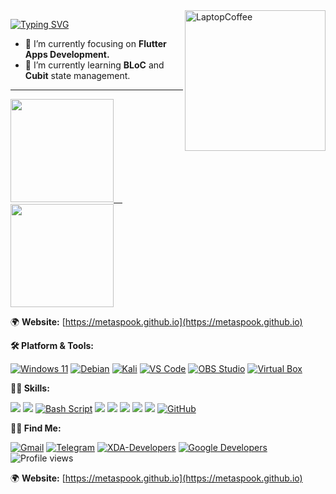 
<!-- Side Image -->
<a href="https://git.io/metaspook" target="_blank" rel="noopener noreferrer">
  <img src="https://raw.githubusercontent.com/MicaelliMedeiros/micaellimedeiros/master/image/computer-illustration.png" width="225px" align="right" alt="LaptopCoffee"></a>
  

<!-- Paragraph and bullets -->
<p align="left">

[![Typing SVG](https://readme-typing-svg.herokuapp.com?size=15&duration=3000&color=00FFFF&multiline=true&width=600&height=123&lines=Hi%2C+I'm+Metaspook.;A+Programmer%2C+Ethical+Hacker%2C+and+Intellimalist.;Being+a+tech+enthusiast+since+childhood+my+objectives+are+future-proof+;concepts%2C+self-learning%2Fdeveloping+skills+and+organized+working+mindset.;I've+worked+in+IT+sectors%2C+paticipated+in+cyberwar+and+geeky+stuffs.;Programming++and+Hacking+are+like+my+right+and+left+arms+%F0%9F%A4%9D.;+)](https://git.io/typing-svg)
<!--   I'm Metaspook, a Programmer, Ethical Hacker, and Intellimalist. Being a tech enthusiast since childhood my objectives are future-proof concepts, self-learning/developing skills and organized working mindset. I've worked in IT sectors, paticipated in cyberwar and geeky stuffs. <strong>Programming</strong> and <strong>Hacking</strong> are like my right and left arms 🤝.<br> -->
  - 🔭 I’m currently focusing on <strong>Flutter Apps Development.</strong>
  - 🌱 I’m currently learning <strong>BLoC</strong> and <strong>Cubit</strong> state management.
<!--   - 📫 How to reach me: metaspook@gmail.com | https://t.me/metaspook -->
<!--   - 🌐 **Website:** [https://metaspook.github.io](https://metaspook.github.io) -->
  
</p>

---
<!-- Stats and bullets -->
<a href="https://git.io/metaspook" target="_blank" rel="noopener noreferrer">
  <img height="165em" src="https://github-readme-stats.vercel.app/api?username=metaspook&count_private=true&theme=radical&show_icons=true&include_all_commits=false&hide_rank=false"/>&emsp;
  <img height="165em" src="https://github-readme-stats.vercel.app/api/top-langs/?username=metaspook&layout=compact&langs_count=7&theme=radical"/>
</a>

🌍 **Website:** [https://metaspook.github.io](https://metaspook.github.io)

**🛠️ Platform & Tools:**
<!-- %E2%80%8D represents Zero Width Joiner Character -->
[![Windows 11](https://img.shields.io/badge/%E2%80%8D-Windows_11-0078D6?logo=windows&logoColor=ffffff)](https://www.microsoft.com/windows/get-windows-11)
[![Debian](https://img.shields.io/badge/%E2%80%8D-Debian-D70A53?logo=debian)](https://www.debian.org/)
[![Kali](https://img.shields.io/badge/%E2%80%8D-Kali_Linux-557C94?logo=kali-linux&logoColor=white)](https://www.kali.org/)
[![VS Code](https://img.shields.io/badge/%E2%80%8D-VS_Code-0078d7?logo=visual-studio-code)](https://code.visualstudio.com/)
[![OBS Studio](https://img.shields.io/badge/%E2%80%8D-OBS_Studio-yellowgreen?logo=obs-studio)](https://obsproject.com/)
[![Virtual Box](https://img.shields.io/badge/%E2%80%8D-Virtual_Box-4479a1?logo=virtualbox)](https://code.visualstudio.com/)

**🧑‍💻 Skills:**

[![](https://img.shields.io/badge/%E2%80%8D-Dart-%230175C2?logo=dart)](https://dart.dev/)
[![](https://img.shields.io/badge/%E2%80%8D-Flutter-%2302569B?logo=flutter)](https://flutter.dev/)
[![Bash Script](https://img.shields.io/badge/%E2%80%8D-Bash_Script-4EAA25?logo=gnu-bash)](https://en.wikipedia.org/wiki/Bash_(Unix_shell)/)
[![](https://img.shields.io/badge/%E2%80%8D-JavaScript-f7e200?logo=javascript)](https://www.ecma-international.org/)
[![](https://img.shields.io/badge/%E2%80%8D-HTML5-E34F26?logo=html5)](https://html.spec.whatwg.org/)
[![](https://img.shields.io/badge/%E2%80%8D-CSS3-1572B6?logo=css3)](https://www.w3.org/Style/CSS/)
[![](https://img.shields.io/badge/%E2%80%8D-Git-E44C30?logo=git)](https://git-scm.com/)
[![](https://img.shields.io/badge/%E2%80%8D-Firebase-%23039BE5?logo=firebase)](https://firebase.google.com/)
[![GitHub](https://img.shields.io/badge/%E2%80%8D-GitHub-white?logo=github)](https://github.com/)

**🧑‍🚀 Find Me:**

[![Gmail](https://img.shields.io/badge/%E2%80%8D-Gmail-D14836?&logo=gmail)](mailto:metaspook@gmail.com)
[![Telegram](https://img.shields.io/badge/%E2%80%8D-Telegram-2CA5E0?logo=telegram&logoColor=white)](https://t.me/metaspook)
[![XDA-Developers](https://img.shields.io/badge/%E2%80%8D-XDA_Recognized_Developer-%23AC6E2F.svg?&logo=XDA-Developers)](https://forum.xda-developers.com/m/metaspook.6029298/#recent-content)
[![Google Developers](https://img.shields.io/badge/%E2%80%8D-g.dev/metaspook-4285F4?logo=google&logoColor=white)](https://g.dev/metaspook)
![Profile views](https://komarev.com/ghpvc/?style=flat&label=Views&username=metaspook)

🌍 **Website:** [https://metaspook.github.io](https://metaspook.github.io)
<!-- <img height="50" width="288" src="https://raw.githubusercontent.com/github/explore/main/topics/dart/da‍rt.png">
<img height="50" width="288" src="https://raw.githubusercontent.com/github/explore/gh-pages/topics/dart/dart.png">
<img height="50" width="288" src="https://raw.githubusercontent.com/github/explore/80688e429a7d4ef2fca1e82350fe8e3517d3494d/topics/dart/dart.png"> -->

<!-- Default Placeholders
### Hi there 👋
**metaspook/metaspook** is a ✨ _special_ ✨ repository because its `README.md` (this file) appears on your GitHub profile.

Here are some ideas to get you started:

- 🔭 I’m currently working on ...
- 🌱 I’m currently learning ...
- 👯 I’m looking to collaborate on ...
- 🤔 I’m looking for help with ...
- 💬 Ask me about ...
- 📫 How to reach me: ...
- 😄 Pronouns: ...
- ⚡ Fun fact: ...
-->

